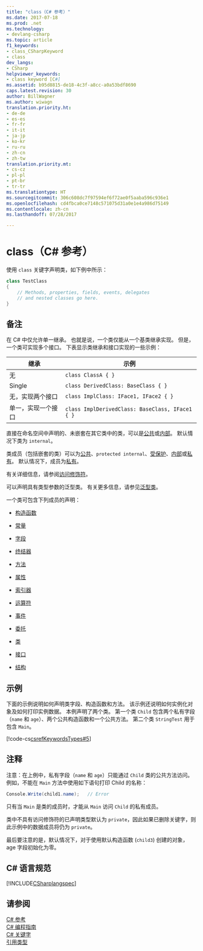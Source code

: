 ```yaml
---
title: "class（C# 参考）"
ms.date: 2017-07-18
ms.prod: .net
ms.technology:
- devlang-csharp
ms.topic: article
f1_keywords:
- class_CSharpKeyword
- class
dev_langs:
- CSharp
helpviewer_keywords:
- class keyword [C#]
ms.assetid: b95d8815-de18-4c3f-a8cc-a0a53bdf8690
caps.latest.revision: 30
author: BillWagner
ms.author: wiwagn
translation.priority.ht:
- de-de
- es-es
- fr-fr
- it-it
- ja-jp
- ko-kr
- ru-ru
- zh-cn
- zh-tw
translation.priority.mt:
- cs-cz
- pl-pl
- pt-br
- tr-tr
ms.translationtype: HT
ms.sourcegitcommit: 306c608dc7f97594ef6f72ae0f5aaba596c936e1
ms.openlocfilehash: cd4fbca0ce7148c571075d31a0e1e4a986d75149
ms.contentlocale: zh-cn
ms.lasthandoff: 07/28/2017

---
```

# <a name="class-c-reference"></a>class（C# 参考）

使用 `class` 关键字声明类，如下例中所示：

```csharp
class TestClass
{
    // Methods, properties, fields, events, delegates 
    // and nested classes go here.
}
```

## <a name="remarks"></a>备注
在 C# 中仅允许单一继承。 也就是说，一个类仅能从一个基类继承实现。 但是，一个类可实现多个接口。 下表显示类继承和接口实现的一些示例：

|继承|示例|
|-----------------|-------------|
|无|`class ClassA { }`|
|Single|`class DerivedClass: BaseClass { }`|
|无，实现两个接口|`class ImplClass: IFace1, IFace2 { }`|
|单一，实现一个接口|`class ImplDerivedClass: BaseClass, IFace1 { }`|

直接在命名空间中声明的、未嵌套在其它类中的类，可以是[公共](../../../csharp/language-reference/keywords/public.md)或[内部](../../../csharp/language-reference/keywords/internal.md)。 默认情况下类为 `internal`。

类成员（包括嵌套的类）可以为[公共](../../../csharp/language-reference/keywords/public.md)、`protected internal`、[受保护](../../../csharp/language-reference/keywords/protected.md)、[内部](../../../csharp/language-reference/keywords/internal.md)或[私有](../../../csharp/language-reference/keywords/private.md)。 默认情况下，成员为[私有](../../../csharp/language-reference/keywords/private.md)。

有关详细信息，请参阅[访问修饰符](../../../csharp/programming-guide/classes-and-structs/access-modifiers.md)。

可以声明具有类型参数的泛型类。 有关更多信息，请参见[泛型类](../../../csharp/programming-guide/generics/generic-classes.md)。

一个类可包含下列成员的声明：

- [构造函数](../../../csharp/programming-guide/classes-and-structs/constructors.md)

- [常量](../../../csharp/programming-guide/classes-and-structs/constants.md)

- [字段](../../../csharp/programming-guide/classes-and-structs/fields.md)

- [终结器](../../../csharp/programming-guide/classes-and-structs/destructors.md)

- [方法](../../../csharp/programming-guide/classes-and-structs/methods.md)

- [属性](../../../csharp/programming-guide/classes-and-structs/properties.md)

- [索引器](../../../csharp/programming-guide/indexers/index.md)

- [运算符](../../../csharp/programming-guide/statements-expressions-operators/operators.md)

- [事件](../../../csharp/programming-guide/events/index.md)

- [委托](../../../csharp/programming-guide/delegates/index.md)

- [类](../../../csharp/programming-guide/classes-and-structs/classes.md)

- [接口](../../../csharp/programming-guide/interfaces/index.md)

- [结构](../../../csharp/programming-guide/classes-and-structs/structs.md)

## <a name="example"></a>示例
下面的示例说明如何声明类字段、构造函数和方法。 该示例还说明如何实例化对象及如何打印实例数据。 本例声明了两个类。 第一个类 `Child` 包含两个私有字段（`name` 和 `age`）、两个公共构造函数和一个公共方法。 第二个类 `StringTest` 用于包含 `Main`。

[!code-cs[csrefKeywordsTypes#5](../../../csharp/language-reference/keywords/codesnippet/CSharp/class_1.cs)]

## <a name="comments"></a>注释
注意：在上例中，私有字段（`name` 和 `age`）只能通过 `Child` 类的公共方法访问。 例如，不能在 `Main` 方法中使用如下语句打印 Child 的名称：

```csharp
Console.Write(child1.name);   // Error
```

只有当 `Main` 是类的成员时，才能从 `Main` 访问 `Child` 的私有成员。

类中不具有访问修饰符的已声明类型默认为 `private`，因此如果已删除关键字，则此示例中的数据成员将仍为 `private`。

最后要注意的是，默认情况下，对于使用默认构造函数 (`child3`) 创建的对象，age 字段初始化为零。

## <a name="c-language-specification"></a>C# 语言规范
[!INCLUDE[CSharplangspec](~/includes/csharplangspec-md.md)]

## <a name="see-also"></a>请参阅
 [C# 参考](../../../csharp/language-reference/index.md)   
 [C# 编程指南](../../../csharp/programming-guide/index.md)   
 [C# 关键字](../../../csharp/language-reference/keywords/index.md)   
 [引用类型](../../../csharp/language-reference/keywords/reference-types.md)

